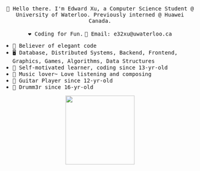 
<!--
### Hi there 👋
-->

<p align="center">
  <samp>👋 Hello there. I'm Edward Xu, a Computer Science Student @ University of Waterloo. Previously interned @ Huawei Canada.</samp><br/><br/>
  <samp>❤️ Coding for Fun.</samp>
  <samp>📧 Email: e32xu@uwaterloo.ca </samp>
  <br />
</p>

* <samp>🦋 Believer of elegant code</samp>
* <samp>🖥️ Database, Distributed Systems, Backend, Frontend, Graphics, Games, Algorithms, Data Structures</samp>
* <samp>📖 Self-motivated learner, coding since 13-yr-old</samp>
* <samp>🎼 Music lover~ Love listening and composing</samp>
* <samp>🎸 Guitar Player since 12-yr-old</samp>
* <samp>🥁 Drumm3r since 16-yr-old</samp>

<p align="center">
<a href="https://github.com/anuraghazra/github-readme-stats/pull/1186">
  <img align="center" src="https://github-readme-stats-francois-rozet.vercel.app/api?username=Edward-J-Xu&line_height=28&count_private=true&show_icons=true&include_all_commits=true&theme=solarized-light&border_radius=3" height="180" />
</a>
  
</p>

<!--
**Edward-J-Xu/Edward-J-Xu** is a ✨ _special_ ✨ repository because its `README.md` (this file) appears on your GitHub profile.

Here are some ideas to get you started:

- 🔭 I’m currently working on ...
- 🌱 I’m currently learning ...
- 👯 I’m looking to collaborate on ...
- 🤔 I’m looking for help with ...
- 💬 Ask me about ...
- 📫 How to reach me: ...
- 😄 Pronouns: ...
- ⚡ Fun fact: ...
-->
